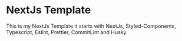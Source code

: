 # NextJs Template

This is my NextJs Template it starts with NextJs, Styled-Components, Typescript, Eslint, Prettier, CommitLint and Husky.
